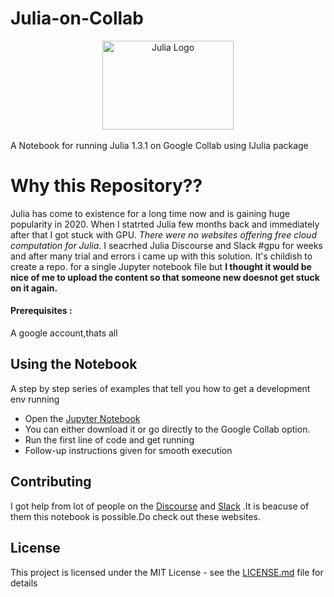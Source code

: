 # Julia-on-Collab
<a name="logo"/>
<div align="center">
<a href="https://julialang.org/" target="_blank">
<img src="https://julialang.org/images/logo_hires.png" alt="Julia Logo" width="210" height="142"></img>
</a>
</div>
<br/>A Notebook for running  Julia  1.3.1  on  Google Collab  using  IJulia  package

# Why this Repository??

Julia  has  come  to  existence  for  a  long  time  now  and  is   gaining  huge  popularity  in  2020.  When  I  statrted  Julia  few  months  back  and  immediately  after  that  I  got  stuck  with  GPU.  *There   were  no  websites  offering  free  cloud  computation  for  Julia*.  I  seacrhed  Julia  Discourse  and  Slack #gpu  for  weeks  and  after  many  trial  and  errors  i  came  up  with  this  solution.  It's  childish  to  create  a  repo.  for  a  single  Jupyter  notebook  file  but  **I  thought  it  would  be  nice  of  me  to  upload  the  content  so  that  someone  new  doesnot  get  stuck  on  it  again.**

    
#### Prerequisites :
A google account,thats all

## **Using the Notebook**
A step by step series of examples that tell you how to get a development env running
- Open the  [Jupyter Notebook](https://github.com/Dsantra92/Julia-on-Collab/blob/master/julia_on_collab.ipynb) 
- You can either download it or go directly to the Google Collab option.
- Run the first line of code and get running
- Follow-up instructions given for smooth execution

## Contributing
I got help from lot of people on the [Discourse](https://discourse.julialang.org/) and [Slack](https://slackinvite.julialang.org/) .It is beacuse of them this notebook is possible.Do check out these websites.


## License

This project is licensed under the MIT License - see the [LICENSE.md](LICENSE.md) file for details


